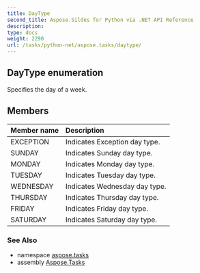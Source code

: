 ```yaml
---
title: DayType
second_title: Aspose.Sildes for Python via .NET API Reference
description: 
type: docs
weight: 2290
url: /tasks/python-net/aspose.tasks/daytype/
---
```


## DayType enumeration

Specifies the day of a week.

## Members
| Member name | Description |
| :- | :- |
|EXCEPTION|Indicates Exception day type.|
|SUNDAY|Indicates Sunday day type.|
|MONDAY|Indicates Monday day type.|
|TUESDAY|Indicates Tuesday day type.|
|WEDNESDAY|Indicates Wednesday day type.|
|THURSDAY|Indicates Thursday day type.|
|FRIDAY|Indicates Friday day type.|
|SATURDAY|Indicates Saturday day type.|

### See Also

* namespace [aspose.tasks](/tasks/python-net/aspose.tasks/)
* assembly [Aspose.Tasks](/tasks/python-net/)

